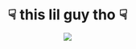 <h1 style="text-align: center">&#9759; this lil guy tho &#9759;</h1>

<div style="text-align: center">
  <img src="http://aaronstacy.com/anderson-davids-growth-chart/img/dat-sleeping-face-tho.jpg" />
</div>
